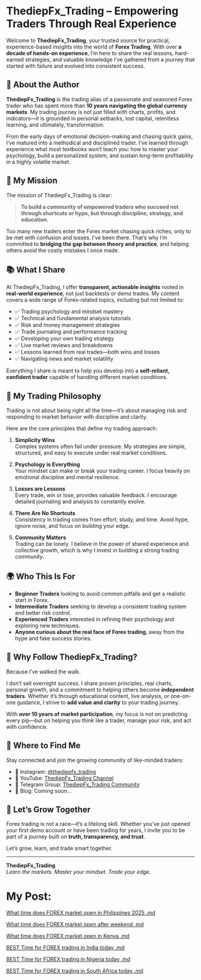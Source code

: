 # ThediepFx_Trading – Empowering Traders Through Real Experience

Welcome to **ThediepFx_Trading**, your trusted source for practical, experience-based insights into the world of **Forex Trading**. With over **a decade of hands-on experience**, I’m here to share the real lessons, hard-earned strategies, and valuable knowledge I’ve gathered from a journey that started with failure and evolved into consistent success.

## 👤 About the Author

**ThediepFx_Trading** is the trading alias of a passionate and seasoned Forex trader who has spent more than **10 years navigating the global currency markets**. My trading journey is not just filled with charts, profits, and indicators—it is grounded in personal setbacks, lost capital, relentless learning, and ultimately, transformation.

From the early days of emotional decision-making and chasing quick gains, I’ve matured into a methodical and disciplined trader. I’ve learned through experience what most textbooks won’t teach you: how to master your psychology, build a personalized system, and sustain long-term profitability in a highly volatile market.

## 💼 My Mission

The mission of ThediepFx_Trading is clear:

> **To build a community of empowered traders who succeed not through shortcuts or hype, but through discipline, strategy, and education.**

Too many new traders enter the Forex market chasing quick riches, only to be met with confusion and losses. I’ve been there. That’s why I’m committed to **bridging the gap between theory and practice**, and helping others avoid the costly mistakes I once made.

## 📚 What I Share

At ThediepFx_Trading, I offer **transparent, actionable insights** rooted in **real-world experience**, not just backtests or demo trades. My content covers a wide range of Forex-related topics, including but not limited to:

- ✅ Trading psychology and mindset mastery
- ✅ Technical and fundamental analysis tutorials
- ✅ Risk and money management strategies
- ✅ Trade journaling and performance tracking
- ✅ Developing your own trading strategy
- ✅ Live market reviews and breakdowns
- ✅ Lessons learned from real trades—both wins and losses
- ✅ Navigating news and market volatility

Everything I share is meant to help you develop into a **self-reliant, confident trader** capable of handling different market conditions.

## 🧭 My Trading Philosophy

Trading is not about being right all the time—it’s about managing risk and responding to market behavior with discipline and clarity.

Here are the core principles that define my trading approach:

1. **Simplicity Wins**  
   Complex systems often fail under pressure. My strategies are simple, structured, and easy to execute under real market conditions.

2. **Psychology is Everything**  
   Your mindset can make or break your trading career. I focus heavily on emotional discipline and mental resilience.

3. **Losses are Lessons**  
   Every trade, win or lose, provides valuable feedback. I encourage detailed journaling and analysis to constantly evolve.

4. **There Are No Shortcuts**  
   Consistency in trading comes from effort, study, and time. Avoid hype, ignore noise, and focus on building your edge.

5. **Community Matters**  
   Trading can be lonely. I believe in the power of shared experience and collective growth, which is why I invest in building a strong trading community.

## 🌍 Who This Is For

- **Beginner Traders** looking to avoid common pitfalls and get a realistic start in Forex.
- **Intermediate Traders** seeking to develop a consistent trading system and better risk control.
- **Experienced Traders** interested in refining their psychology and exploring new techniques.
- **Anyone curious about the real face of Forex trading**, away from the hype and fake success stories.

## 🎯 Why Follow ThediepFx_Trading?

Because I’ve walked the walk.

I don’t sell overnight success. I share proven principles, real charts, personal growth, and a commitment to helping others become **independent traders**. Whether it’s through educational content, live analysis, or one-on-one guidance, I strive to **add value and clarity** to your trading journey.

With **over 10 years of market participation**, my focus is not on predicting every pip—but on helping you think like a trader, manage your risk, and act with confidence.

## 📱 Where to Find Me

Stay connected and join the growing community of like-minded traders:

- 📸 Instagram: [@thediepfx_trading](https://instagram.com/thediepfx_trading)  
- 🎥 YouTube: [ThediepFx_Trading Channel](https://youtube.com/@thediepfx_trading)  
- 💬 Telegram Group: [ThediepFx_Trading Community](https://t.me/thediepfx_trading)  
- 📝 Blog: Coming soon...

## 🤝 Let’s Grow Together

Forex trading is not a race—it’s a lifelong skill. Whether you’ve just opened your first demo account or have been trading for years, I invite you to be part of a journey built on **truth, transparency, and trust**.

Let’s grow, learn, and trade smart together.

---

**ThediepFx_Trading**  
*Learn the markets. Master your mindset. Trade your edge.*

# My Post:

[What time does FOREX market open in Philippines 2025 .md](https://github.com/thediepFx/FxTrading/blob/main/What%20time%20does%20FOREX%20market%20open%20in%20Philippines%202025%20.md)

[What time does FOREX market open after weekend .md](https://github.com/thediepFx/FxTrading/blob/main/What%20time%20does%20FOREX%20market%20open%20after%20weekend%20.md)

[What time does FOREX market open in Kenya .md](https://github.com/thediepFx/FxTrading/blob/main/What%20time%20does%20FOREX%20market%20open%20in%20Kenya%20.md)

[BEST Time for FOREX trading in India today .md](https://github.com/thediepFx/FxTrading/blob/main/BEST%20Time%20for%20FOREX%20trading%20in%20India%20today%20.md)

[BEST Time for FOREX trading in Nigeria today .md](https://github.com/thediepFx/FxTrading/blob/main/BEST%20Time%20for%20FOREX%20trading%20in%20Nigeria%20today%20.md)

[BEST Time for FOREX trading in South Africa today .md](https://github.com/thediepFx/FxTrading/blob/main/BEST%20Time%20for%20FOREX%20trading%20in%20South%20Africa%20today%20.md)
